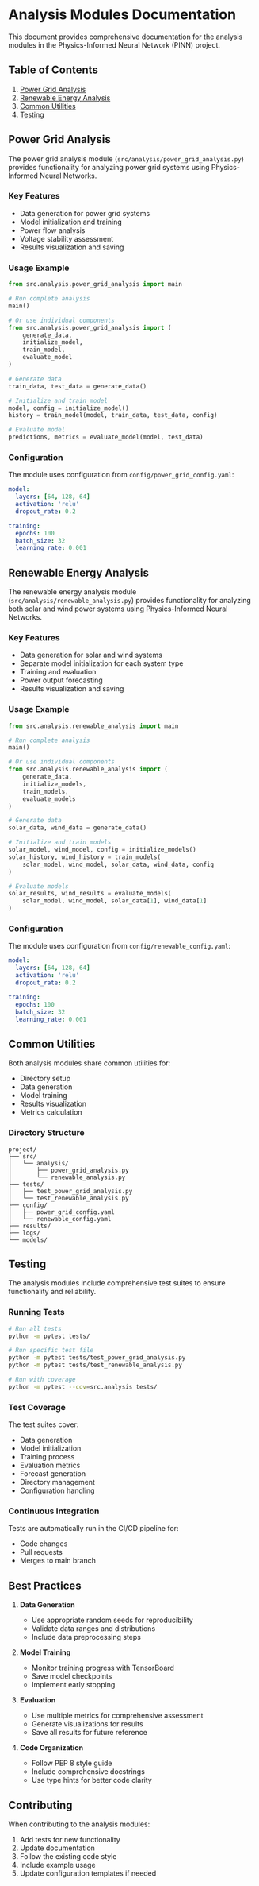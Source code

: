 # Analysis Modules Documentation

This document provides comprehensive documentation for the analysis modules in the Physics-Informed Neural Network (PINN) project.

## Table of Contents
1. [Power Grid Analysis](#power-grid-analysis)
2. [Renewable Energy Analysis](#renewable-energy-analysis)
3. [Common Utilities](#common-utilities)
4. [Testing](#testing)

## Power Grid Analysis

The power grid analysis module (`src/analysis/power_grid_analysis.py`) provides functionality for analyzing power grid systems using Physics-Informed Neural Networks.

### Key Features
- Data generation for power grid systems
- Model initialization and training
- Power flow analysis
- Voltage stability assessment
- Results visualization and saving

### Usage Example
```python
from src.analysis.power_grid_analysis import main

# Run complete analysis
main()

# Or use individual components
from src.analysis.power_grid_analysis import (
    generate_data,
    initialize_model,
    train_model,
    evaluate_model
)

# Generate data
train_data, test_data = generate_data()

# Initialize and train model
model, config = initialize_model()
history = train_model(model, train_data, test_data, config)

# Evaluate model
predictions, metrics = evaluate_model(model, test_data)
```

### Configuration
The module uses configuration from `config/power_grid_config.yaml`:
```yaml
model:
  layers: [64, 128, 64]
  activation: 'relu'
  dropout_rate: 0.2

training:
  epochs: 100
  batch_size: 32
  learning_rate: 0.001
```

## Renewable Energy Analysis

The renewable energy analysis module (`src/analysis/renewable_analysis.py`) provides functionality for analyzing both solar and wind power systems using Physics-Informed Neural Networks.

### Key Features
- Data generation for solar and wind systems
- Separate model initialization for each system type
- Training and evaluation
- Power output forecasting
- Results visualization and saving

### Usage Example
```python
from src.analysis.renewable_analysis import main

# Run complete analysis
main()

# Or use individual components
from src.analysis.renewable_analysis import (
    generate_data,
    initialize_models,
    train_models,
    evaluate_models
)

# Generate data
solar_data, wind_data = generate_data()

# Initialize and train models
solar_model, wind_model, config = initialize_models()
solar_history, wind_history = train_models(
    solar_model, wind_model, solar_data, wind_data, config
)

# Evaluate models
solar_results, wind_results = evaluate_models(
    solar_model, wind_model, solar_data[1], wind_data[1]
)
```

### Configuration
The module uses configuration from `config/renewable_config.yaml`:
```yaml
model:
  layers: [64, 128, 64]
  activation: 'relu'
  dropout_rate: 0.2

training:
  epochs: 100
  batch_size: 32
  learning_rate: 0.001
```

## Common Utilities

Both analysis modules share common utilities for:
- Directory setup
- Data generation
- Model training
- Results visualization
- Metrics calculation

### Directory Structure
```
project/
├── src/
│   └── analysis/
│       ├── power_grid_analysis.py
│       └── renewable_analysis.py
├── tests/
│   ├── test_power_grid_analysis.py
│   └── test_renewable_analysis.py
├── config/
│   ├── power_grid_config.yaml
│   └── renewable_config.yaml
├── results/
├── logs/
└── models/
```

## Testing

The analysis modules include comprehensive test suites to ensure functionality and reliability.

### Running Tests
```bash
# Run all tests
python -m pytest tests/

# Run specific test file
python -m pytest tests/test_power_grid_analysis.py
python -m pytest tests/test_renewable_analysis.py

# Run with coverage
python -m pytest --cov=src.analysis tests/
```

### Test Coverage
The test suites cover:
- Data generation
- Model initialization
- Training process
- Evaluation metrics
- Forecast generation
- Directory management
- Configuration handling

### Continuous Integration
Tests are automatically run in the CI/CD pipeline for:
- Code changes
- Pull requests
- Merges to main branch

## Best Practices

1. **Data Generation**
   - Use appropriate random seeds for reproducibility
   - Validate data ranges and distributions
   - Include data preprocessing steps

2. **Model Training**
   - Monitor training progress with TensorBoard
   - Save model checkpoints
   - Implement early stopping

3. **Evaluation**
   - Use multiple metrics for comprehensive assessment
   - Generate visualizations for results
   - Save all results for future reference

4. **Code Organization**
   - Follow PEP 8 style guide
   - Include comprehensive docstrings
   - Use type hints for better code clarity

## Contributing

When contributing to the analysis modules:
1. Add tests for new functionality
2. Update documentation
3. Follow the existing code style
4. Include example usage
5. Update configuration templates if needed 